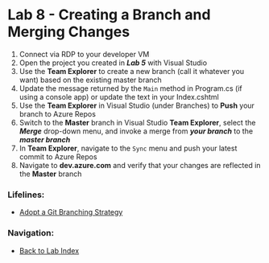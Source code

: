 # Lab 8 - Creating a Branch and Merging Changes

1. Connect via RDP to your developer VM
2. Open the project you created in ***Lab 5*** with Visual Studio
3. Use the **Team Explorer** to create a new branch (call it whatever you want) based on the existing master branch
4. Update the message returned by the `Main` method in Program.cs (if using a console app) or update the text in your Index.cshtml
5. Use the **Team Explorer** in Visual Studio (under Branches) to **Push** your branch to Azure Repos
6. Switch to the **Master** branch in Visual Studio **Team Explorer**, select the ***Merge*** drop-down menu, and invoke a merge from ***your branch*** to the ***master branch***
7. In **Team Explorer**, navigate to the `Sync` menu and push your latest commit to Azure Repos
8. Navigate to **dev.azure.com** and verify that your changes are reflected in the **Master** branch

### Lifelines:

* [Adopt a Git Branching Strategy](https://docs.microsoft.com/en-us/azure/devops/repos/git/git-branching-guidance)

### Navigation:

* [Back to Lab Index](https://github.com/mikepfeiffer/azure-devops-labs)

